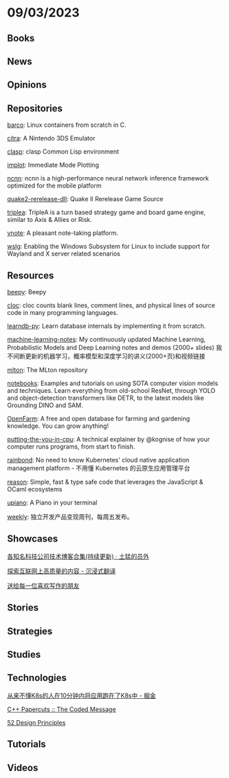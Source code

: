 # 09/03/2023

## Books

## News

## Opinions

## Repositories
[barco](https://github.com/lucavallin/barco): Linux containers from scratch in C.

[citra](https://github.com/citra-emu/citra): A Nintendo 3DS Emulator

[clasp](https://github.com/clasp-developers/clasp): clasp Common Lisp environment

[implot](https://github.com/epezent/implot): Immediate Mode Plotting

[ncnn](https://github.com/Tencent/ncnn): ncnn is a high-performance neural network inference framework optimized for the mobile platform

[quake2-rerelease-dll](https://github.com/id-Software/quake2-rerelease-dll): Quake II Rerelease Game Source

[triplea](https://github.com/triplea-game/triplea): TripleA is a turn based strategy game and board game engine, similar to Axis & Allies or Risk.

[vnote](https://github.com/vnotex/vnote): A pleasant note-taking platform.

[wslg](https://github.com/microsoft/wslg): Enabling the Windows Subsystem for Linux to include support for Wayland and X server related scenarios

## Resources
[beepy](https://github.com/beeper/beepy): Beepy

[cloc](https://github.com/AlDanial/cloc): cloc counts blank lines, comment lines, and physical lines of source code in many programming languages.

[learndb-py](https://github.com/spandanb/learndb-py): Learn database internals by implementing it from scratch.

[machine-learning-notes](https://github.com/roboticcam/machine-learning-notes): My continuously updated Machine Learning, Probabilistic Models and Deep Learning notes and demos (2000+ slides) 我不间断更新的机器学习，概率模型和深度学习的讲义(2000+页)和视频链接

[mlton](https://github.com/MLton/mlton): The MLton repository

[notebooks](https://github.com/roboflow/notebooks): Examples and tutorials on using SOTA computer vision models and techniques. Learn everything from old-school ResNet, through YOLO and object-detection transformers like DETR, to the latest models like Grounding DINO and SAM.

[OpenFarm](https://github.com/openfarmcc/OpenFarm): A free and open database for farming and gardening knowledge. You can grow anything!

[putting-the-you-in-cpu](https://github.com/hackclub/putting-the-you-in-cpu): A technical explainer by @kognise of how your computer runs programs, from start to finish.

[rainbond](https://github.com/goodrain/rainbond): No need to know Kubernetes' cloud native application management platform - 不用懂 Kubernetes 的云原生应用管理平台

[reason](https://github.com/reasonml/reason): Simple, fast & type safe code that leverages the JavaScript & OCaml ecosystems

[upiano](https://github.com/eliasdorneles/upiano): A Piano in your terminal

[weekly](https://github.com/ljinkai/weekly): 独立开发产品变现周刊，每周五发布。

## Showcases
[各知名科技公司技术博客合集(持续更新) · 土猛的员外](https://luxiangdong.com/2023/07/20/techblog/)

[探索互联网上高质量的内容 - 沉浸式翻译](https://immersivetranslate.com/docs/sites/)

[送给每一位喜欢写作的朋友](https://docs.qq.com/aio/DWVRkZ1RUWHRsdU1J?p=75u9ZeZfbr3cmtV2cKu0n6)

## Stories

## Strategies

## Studies

## Technologies
[从来不懂K8s的人在10分钟内将应用跑在了K8s中 - 掘金](https://juejin.cn/post/7269644241013375035)

[C++ Papercuts :: The Coded Message](https://www.thecodedmessage.com/posts/c++-papercuts/)

[52 Design Principles](https://rpdc.xiaohongshu.com/52-design-principles)

## Tutorials

## Videos
